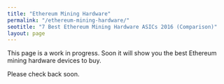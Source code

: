 ```yaml
---
title: "Ethereum Mining Hardware"
permalink: "/ethereum-mining-hardware/"
seotitle: "7 Best Ethereum Mining Hardware ASICs 2016 (Comparison)"
layout: page
---
```

This page is a work in progress. Soon it will show you the best Ethereum mining hardware devices to buy. 

Please check back soon. 